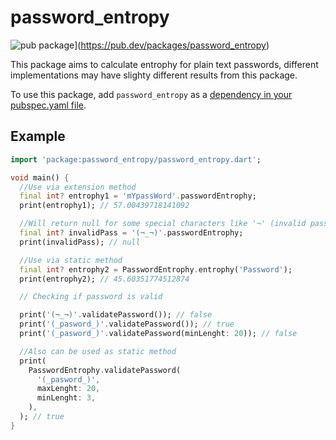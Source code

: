 <!-- 
This README describes the package. If you publish this package to pub.dev,
this README's contents appear on the landing page for your package.

For information about how to write a good package README, see the guide for
[writing package pages](https://dart.dev/guides/libraries/writing-package-pages). 

For general information about developing packages, see the Dart guide for
[creating packages](https://dart.dev/guides/libraries/create-library-packages)
and the Flutter guide for
[developing packages and plugins](https://flutter.dev/developing-packages). 
-->
# password_entropy

![pub package](https://img.shields.io/pub/v/password_entropy.svg)](https://pub.dev/packages/password_entropy)

This package aims to calculate entrophy for plain text passwords, different implementations may have slighty different results from this package.

To use this package, add `password_entropy` as a [dependency in your pubspec.yaml file](https://flutter.dev/platform-plugins/).


## Example

```dart
import 'package:password_entropy/password_entropy.dart';

void main() {
  //Use via extension method
  final int? entrophy1 = 'mYpassWord'.passwordEntrophy;
  print(entrophy1); // 57.00439718141092

  //Will return null for some special characters like '¬' (invalid password)
  final int? invalidPass = '(¬_¬)'.passwordEntrophy;
  print(invalidPass); // null

  //Use via static method
  final int? entrophy2 = PasswordEntrophy.entrophy('Password');
  print(entrophy2); // 45.60351774512874

  // Checking if password is valid

  print('(¬_¬)'.validatePassword()); // false
  print('(_pasword_)'.validatePassword()); // true
  print('(_pasword_)'.validatePassword(minLenght: 20)); // false

  //Also can be used as static method
  print(
    PasswordEntrophy.validatePassword(
      '(_pasword_)',
      maxLenght: 20,
      minLenght: 3,
    ),
  ); // true
}
```